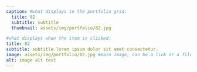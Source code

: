 ```yaml
---
caption: #what displays in the portfolio grid:
  title: 82
  subtitle: subtitle
  thumbnail: assets/img/portfolio/82.jpg

#what displays when the item is clicked:
title: 82
subtitle: subtitle lorem ipsum dolor sit amet consectetur.
image: assets/img/portfolio/82.jpg #main image, can be a link or a file in assets/img/portfolio
alt: image alt text
---
```

